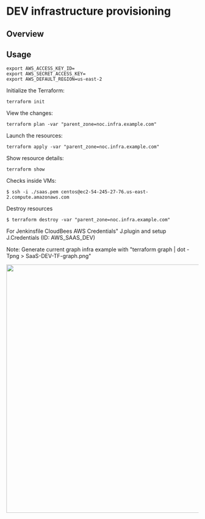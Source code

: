 # DEV infrastructure provisioning

## Overview

## Usage
```
export AWS_ACCESS_KEY_ID=
export AWS_SECRET_ACCESS_KEY=
export AWS_DEFAULT_REGION=us-east-2
```

Initialize the Terraform:

```
terraform init
```

View the changes:

```
terraform plan -var "parent_zone=noc.infra.example.com" 
```

Launch the resources:

```
terraform apply -var "parent_zone=noc.infra.example.com"
```
Show resource details:

```
terraform show
```

Checks inside VMs:

```
$ ssh -i ./saas.pem centos@ec2-54-245-27-76.us-east-2.compute.amazonaws.com

```

Destroy resources
```
$ terraform destroy -var "parent_zone=noc.infra.example.com" 

```


For Jenkinsfile CloudBees AWS Credentials" J.plugin and setup J.Credentials (ID: AWS_SAAS_DEV)

Note: Generate current graph infra example with "terraform graph | dot -Tpng > SaaS-DEV-TF-graph.png"

<img src="https://github.com/SaaS-DEV-TF-graph.png?raw=true" width="650">

